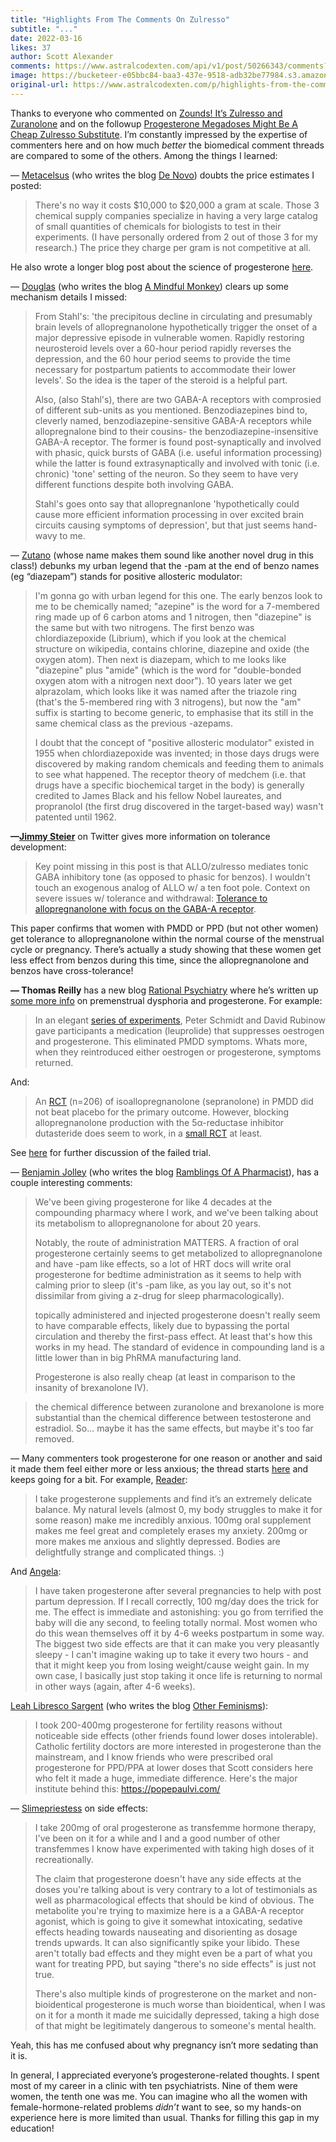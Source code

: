 ```yaml
---
title: "Highlights From The Comments On Zulresso"
subtitle: "..."
date: 2022-03-16
likes: 37
author: Scott Alexander
comments: https://www.astralcodexten.com/api/v1/post/50266343/comments?&all_comments=true
image: https://bucketeer-e05bbc84-baa3-437e-9518-adb32be77984.s3.amazonaws.com/public/images/974cbaa1-29db-4ee3-8d48-cd0c49c5ffa0_341x246.png
original-url: https://www.astralcodexten.com/p/highlights-from-the-comments-on-zulresso
---
```

Thanks to everyone who commented on [Zounds! It’s Zulresso and Zuranolone](https://astralcodexten.substack.com/p/zounds-its-zulresso-and-zuranolone) and on the followup [Progesterone Megadoses Might Be A Cheap Zulresso Substitute](https://astralcodexten.substack.com/p/progesterone-megadoses-might-be-a?s=w). I’m constantly impressed by the expertise of commenters here and on how much _better_ the biomedical comment threads are compared to some of the others. Among the things I learned:

— [Metacelsus](https://astralcodexten.substack.com/p/zounds-its-zulresso-and-zuranolone/comment/5447548?s=w) (who writes the blog [De Novo](https://denovo.substack.com/?utm_source=substack&utm_medium=web&utm_content=comment_metadata)) doubts the price estimates I posted:

> There's no way it costs $10,000 to $20,000 a gram at scale. Those 3 chemical supply companies specialize in having a very large catalog of small quantities of chemicals for biologists to test in their experiments. (I have personally ordered from 2 out of those 3 for my research.) The price they charge per gram is not competitive at all.

He also wrote a longer blog post about the science of progesterone [here](https://denovo.substack.com/p/progesterone-explained?s=r).

— [Douglas](https://astralcodexten.substack.com/p/zounds-its-zulresso-and-zuranolone/comment/5447835) (who writes the blog [A Mindful Monkey](https://mindfulmonkey.substack.com/?utm_source=substack&utm_medium=web&utm_content=comment_metadata)) clears up some mechanism details I missed:

> From Stahl's: 'the precipitous decline in circulating and presumably brain levels of allopregnanolone hypothetically trigger the onset of a major depressive episode in vulnerable women. Rapidly restoring neurosteroid levels over a 60-hour period rapidly reverses the depression, and the 60 hour period seems to provide the time necessary for postpartum patients to accommodate their lower levels'. So the idea is the taper of the steroid is a helpful part.
> 
> Also, (also Stahl's), there are two GABA-A receptors with comprosied of different sub-units as you mentioned. Benzodiazepines bind to, cleverly named, benzodiazepine-sensitive GABA-A receptors while allopregnalone bind to their cousins- the benzodiazepine-insensitive GABA-A receptor. The former is found post-synaptically and involved with phasic, quick bursts of GABA (i.e. useful information processing) while the latter is found extrasynaptically and involved with tonic (i.e. chronic) 'tone' setting of the neuron. So they seem to have very different functions despite both involving GABA.
> 
> Stahl's goes onto say that allopregnanlone 'hypothetically could cause more efficient information processing in over excited brain circuits causing symptoms of depression', but that just seems hand-wavy to me.

— [Zutano](https://astralcodexten.substack.com/p/zounds-its-zulresso-and-zuranolone/comment/5450468?s=w) (whose name makes them sound like another novel drug in this class!) debunks my urban legend that the -pam at the end of benzo names (eg “diazepam”) stands for positive allosteric modulator:

> I'm gonna go with urban legend for this one. The early benzos look to me to be chemically named; "azepine" is the word for a 7-membered ring made up of 6 carbon atoms and 1 nitrogen, then "diazepine" is the same but with two nitrogens. The first benzo was chlordiazepoxide (Librium), which if you look at the chemical structure on wikipedia, contains chlorine, diazepine and oxide (the oxygen atom). Then next is diazepam, which to me looks like "diazepine" plus "amide" (which is the word for "double-bonded oxygen atom with a nitrogen next door"). 10 years later we get alprazolam, which looks like it was named after the triazole ring (that's the 5-membered ring with 3 nitrogens), but now the "am" suffix is starting to become generic, to emphasise that its still in the same chemical class as the previous -azepams.
> 
> I doubt that the concept of "positive allosteric modulator" existed in 1955 when chlordiazepoxide was invented; in those days drugs were discovered by making random chemicals and feeding them to animals to see what happened. The receptor theory of medchem (i.e. that drugs have a specific biochemical target in the body) is generally credited to James Black and his fellow Nobel laureates, and propranolol (the first drug discovered in the target-based way) wasn't patented until 1962.

**—[Jimmy Steier](https://twitter.com/JimmySteier/status/1501967457136820231)** on Twitter gives more information on tolerance development:

> Key point missing in this post is that ALLO/zulresso mediates tonic GABA inhibitory tone (as opposed to phasic for benzos). I wouldn't touch an exogenous analog of ALLO w/ a ten foot pole. Context on severe issues w/ tolerance and withdrawal: [Tolerance to allopregnanolone with focus on the GABA-A receptor](https://www.ncbi.nlm.nih.gov/pmc/articles/PMC3031054/#:~:text=Tolerance%20to%20the%20anaesthetic%20effect,negative%20effects%20in%20the%20Morris).

This paper confirms that women with PMDD or PPD (but not other women) get tolerance to allopregnanolone within the normal course of the menstrual cycle or pregnancy. There’s actually a study showing that these women get less effect from benzos during this time, since the allopregnanolone and benzos have cross-tolerance!

**— Thomas Reilly** has a new blog [Rational Psychiatry](https://rationalpsychiatry.substack.com/) where he’s written up [some more info](https://rationalpsychiatry.substack.com/p/10-facts-every-psychiatrist-should?r=g83wq&s=w&utm_campaign=post&utm_medium=web&utm_source=direct) on premenstrual dysphoria and progesterone. For example:

> In an elegant [series of experiments](https://pubmed.ncbi.nlm.nih.gov/9435325/), Peter Schmidt and David Rubinow gave participants a medication (leuprolide) that suppresses oestrogen and progesterone. This eliminated PMDD symptoms. Whats more, when they reintroduced either oestrogen or progesterone, symptoms returned.

And:

> An [RCT](https://pubmed.ncbi.nlm.nih.gov/34597899/) (n=206) of isoallopregnanolone (sepranolone) in PMDD did not beat placebo for the primary outcome. However, blocking allopregnanolone production with the 5α-reductase inhibitor dutasteride does seem to work, in a [small RCT](https://www.ncbi.nlm.nih.gov/pmc/articles/PMC4748434/) at least.

See [here](https://rationalpsychiatry.substack.com/p/10-facts-every-psychiatrist-should/comment/5501658) for further discussion of the failed trial.

— [Benjamin Jolley](https://astralcodexten.substack.com/p/zounds-its-zulresso-and-zuranolone/comment/5471185) (who writes the blog [Ramblings Of A Pharmacist](https://benjaminjolley.substack.com/?utm_source=substack&utm_medium=web&utm_content=comment_metadata)), has a couple interesting comments:

> We've been giving progesterone for like 4 decades at the compounding pharmacy where I work, and we've been talking about its metabolism to allopregnanolone for about 20 years.
> 
> Notably, the route of administration MATTERS. A fraction of oral progesterone certainly seems to get metabolized to allopregnanolone and have -pam like effects, so a lot of HRT docs will write oral progesterone for bedtime administration as it seems to help with calming prior to sleep (it's -pam like, as you lay out, so it's not dissimilar from giving a z-drug for sleep pharmacologically).
> 
> topically administered and injected progesterone doesn't really seem to have comparable effects, likely due to bypassing the portal circulation and thereby the first-pass effect. At least that's how this works in my head. The standard of evidence in compounding land is a little lower than in big PhRMA manufacturing land.
> 
> Progesterone is also really cheap (at least in comparison to the insanity of brexanolone IV).

> the chemical difference between zuranolone and brexanolone is more substantial than the chemical difference between testosterone and estradiol. So... maybe it has the same effects, but maybe it's too far removed.

— Many commenters took progesterone for one reason or another and said it made them feel either more or less anxious; the thread starts [here](https://astralcodexten.substack.com/p/progesterone-megadoses-might-be-a/comment/5483488) and keeps going for a bit. For example, [Reader](https://astralcodexten.substack.com/p/progesterone-megadoses-might-be-a/comment/5485305):

> I take progesterone supplements and find it’s an extremely delicate balance. My natural levels (almost 0, my body struggles to make it for some reason) make me incredibly anxious. 100mg oral supplement makes me feel great and completely erases my anxiety. 200mg or more makes me anxious and slightly depressed. Bodies are delightfully strange and complicated things. :)

And [Angela](https://astralcodexten.substack.com/p/progesterone-megadoses-might-be-a/comment/5484883):

> I have taken progesterone after several pregnancies to help with post partum depression. If I recall correctly, 100 mg/day does the trick for me. The effect is immediate and astonishing: you go from terrified the baby will die any second, to feeling totally normal. Most women who do this wean themselves off it by 4-6 weeks postpartum in some way. The biggest two side effects are that it can make you very pleasantly sleepy - I can't imagine waking up to take it every two hours - and that it might keep you from losing weight/cause weight gain. In my own case, I basically just stop taking it once life is returning to normal in other ways (again, after 4-6 weeks).

[Leah Libresco Sargent](https://astralcodexten.substack.com/p/progesterone-megadoses-might-be-a/comment/5483546) (who writes the blog [Other Feminisms](https://otherfeminisms.substack.com/?utm_source=substack&utm_medium=web&utm_content=comment_metadata)):

> I took 200-400mg progesterone for fertility reasons without noticeable side effects (other friends found lower doses intolerable). Catholic fertility doctors are more interested in progesterone than the mainstream, and I know friends who were prescribed oral progesterone for PPD/PPA at lower doses that Scott considers here who felt it made a huge, immediate difference. Here's the major institute behind this: https://popepaulvi.com/

— [Slimepriestess](https://astralcodexten.substack.com/p/progesterone-megadoses-might-be-a/comment/5487198) on side effects:

> I take 200mg of oral progesterone as transfemme hormone therapy, I've been on it for a while and I and a good number of other transfemmes I know have experimented with taking high doses of it recreationally.
> 
> The claim that progesterone doesn't have any side effects at the doses you're talking about is very contrary to a lot of testimonials as well as pharmacological effects that should be kind of obvious. The metabolite you're trying to maximize here is a a GABA-A receptor agonist, which is going to give it somewhat intoxicating, sedative effects heading towards nauseating and disorienting as dosage trends upwards. It can also significantly spike your libido. These aren't totally bad effects and they might even be a part of what you want for treating PPD, but saying "there's no side effects" is just not true.
> 
> There's also multiple kinds of progresterone on the market and non-bioidentical progesterone is much worse than bioidentical, when I was on it for a month it made me suicidally depressed, taking a high dose of that might be legitimately dangerous to someone's mental health.

Yeah, this has me confused about why pregnancy isn’t more sedating than it is.

In general, I appreciated everyone’s progesterone-related thoughts. I spent most of my career in a clinic with ten psychiatrists. Nine of them were women, the tenth one was me. You can imagine who all the women with female-hormone-related problems _didn’t_ want to see, so my hands-on experience here is more limited than usual. Thanks for filling this gap in my education!
